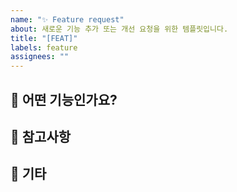 ```yaml
---
name: "✨ Feature request"
about: 새로운 기능 추가 또는 개선 요청을 위한 템플릿입니다.
title: "[FEAT]"
labels: feature
assignees: ""
---
```


## 📌 어떤 기능인가요?

<!-- 추가하고 싶은 기능에 대해 간략히 설명해주세요. -->

## 🧩 참고사항

<!-- 관련된 화면, 플로우, 또는 벤치마크 사례가 있다면 공유해주세요. -->

## 📎 기타

<!-- 추가적으로 논의하거나 공유하고 싶은 내용이 있다면 작성해주세요. -->
